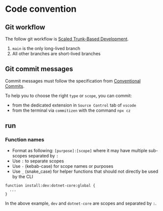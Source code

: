 # Code convention

## Git workflow

The follow git workflow is [Scaled Trunk-Based Development](https://trunkbaseddevelopment.com).

1. `main` is the only long-lived branch
1. All other branches are short-lived branches

## Git commit messages

Commit messages must follow the specification from [Conventional Commits](https://www.conventionalcommits.org).

To help you to choose the right `type` or `scope`, you can commit:

- from the dedicated extension in `Source Control` tab of `vscode`
- from the terminal via `commitizen` with the command `npx cz`

## run

### Function names

- Format as following: `[purpose]:[scope]` where it may have multiple sub-scopes
  separated by `:`
- Use `:` to separate scopes
- Use `-` (kebab-case) for scope names or purposes
- Use `_` (snake_case) for helper functions that should not directly be used by
  the CLI

```shellscript
function install:dev:dotnet-core:global {
  ...
}
```

In the above example, `dev` and `dotnet-core` are scopes and separated by `:`.
